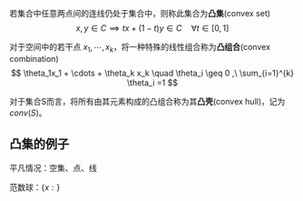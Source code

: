 若集合中任意两点间的连线仍处于集合中，则称此集合为**凸集**(convex set)
$$ x,y \in C \implies tx+(1-t)y \in C \quad \forall t \in [0,1] $$


对于空间中的若干点 $x_1,\cdots,x_k$，将一种特殊的线性组合称为**凸组合**(convex combination)
$$ \theta_1x_1 + \cdots + \theta_k x_k \quad \theta_i \geq 0 ,\ \sum_{i=1}^{k} \theta_i =1 $$

对于集合S而言，将所有由其元素构成的凸组合称为其**凸壳**(convex hull)，记为 $conv(S)$。

## 凸集的例子

平凡情况：空集、点、线

范数球：$\{ x: \}$